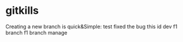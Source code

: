 # gitkills
Creating a new branch is quick&Simple:
test
fixed the bug
this id dev f1 branch f1
branch manage
